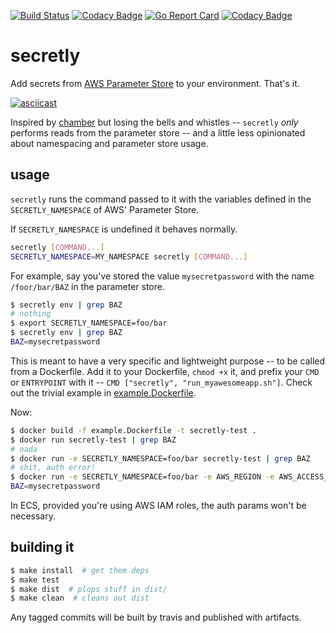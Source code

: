 [![Build Status](https://travis-ci.com/energyhub/secretly.svg?branch=master)](https://travis-ci.com/energyhub/secretly)
[![Codacy Badge](https://api.codacy.com/project/badge/Grade/a60928ed98774f86881108286d1c9e20)](https://www.codacy.com/app/energyhub/secretly?utm_source=github.com&amp;utm_medium=referral&amp;utm_content=energyhub/secretly&amp;utm_campaign=Badge_Grade)
[![Go Report Card](https://goreportcard.com/badge/github.com/energyhub/secretly)](https://goreportcard.com/report/github.com/energyhub/secretly)
[![Codacy Badge](https://api.codacy.com/project/badge/Coverage/a60928ed98774f86881108286d1c9e20)](https://www.codacy.com/app/energyhub/secretly?utm_source=github.com&utm_medium=referral&utm_content=energyhub/secretly&utm_campaign=Badge_Coverage)

# secretly

Add secrets from [AWS Parameter Store](https://docs.aws.amazon.com/systems-manager/latest/userguide/systems-manager-paramstore.html) to your environment. That's it.

[![asciicast](https://asciinema.org/a/py7GsIvuqZ77vyuYfm5OyNpoA.png)](https://asciinema.org/a/py7GsIvuqZ77vyuYfm5OyNpoA)

Inspired by [chamber](https://github.com/segmentio/chamber) but losing the bells and whistles -- `secretly` _only_ performs reads from the parameter store -- and a little less opinionated about namespacing and parameter store usage.

## usage

`secretly` runs the command passed to it with the variables defined in the `SECRETLY_NAMESPACE` of AWS' Parameter Store.

If `SECRETLY_NAMESPACE` is undefined it behaves normally.

```bash
secretly [COMMAND...]
SECRETLY_NAMESPACE=MY_NAMESPACE secretly [COMMAND...]
```

For example, say you've stored the value `mysecretpassword` with the name `/foor/bar/BAZ` in the parameter store.

```bash
$ secretly env | grep BAZ
# nothing
$ export SECRETLY_NAMESPACE=foo/bar
$ secretly env | grep BAZ
BAZ=mysecretpassword
```

This is meant to have a very specific and lightweight purpose -- to be called from a Dockerfile. Add it to your Dockerfile, `chmod +x` it, and prefix your `CMD` or `ENTRYPOINT` with it -- `CMD ["secretly", "run_myawesomeapp.sh"]`.  Check out the trivial example in [example.Dockerfile](example.Dockerfile).

Now:
```bash
$ docker build -f example.Dockerfile -t secretly-test .
$ docker run secretly-test | grep BAZ
# nada
$ docker run -e SECRETLY_NAMESPACE=foo/bar secretly-test | grep BAZ
# shit, auth error!
$ docker run -e SECRETLY_NAMESPACE=foo/bar -e AWS_REGION -e AWS_ACCESS_KEY_ID -e AWS_SECRET_ACCESS_KEY secretly-test | grep BAZ
BAZ=mysecretpassword
```

In ECS, provided you're using AWS IAM roles, the auth params won't be necessary.

## building it

```bash
$ make install  # get them deps
$ make test
$ make dist  # plops stuff in dist/
$ make clean  # cleans out dist
```

Any tagged commits will be built by travis and published with artifacts.
